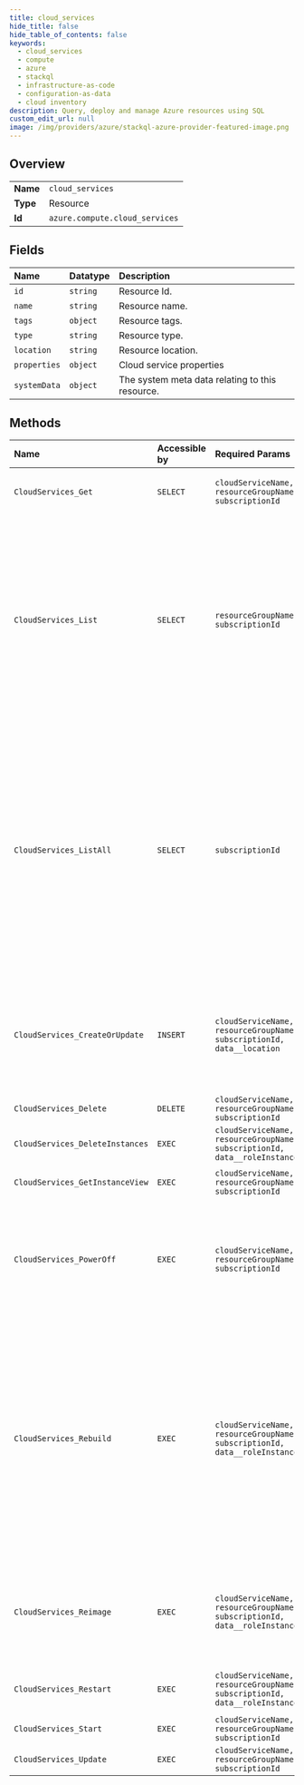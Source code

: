 ```yaml
---
title: cloud_services
hide_title: false
hide_table_of_contents: false
keywords:
  - cloud_services
  - compute
  - azure    
  - stackql
  - infrastructure-as-code
  - configuration-as-data
  - cloud inventory
description: Query, deploy and manage Azure resources using SQL
custom_edit_url: null
image: /img/providers/azure/stackql-azure-provider-featured-image.png
---
```

  
    

## Overview
<table><tbody>
<tr><td><b>Name</b></td><td><code>cloud_services</code></td></tr>
<tr><td><b>Type</b></td><td>Resource</td></tr>
<tr><td><b>Id</b></td><td><code>azure.compute.cloud_services</code></td></tr>
</tbody></table>

## Fields
| Name | Datatype | Description |
|:-----|:---------|:------------|
| `id` | `string` | Resource Id. |
| `name` | `string` | Resource name. |
| `tags` | `object` | Resource tags. |
| `type` | `string` | Resource type. |
| `location` | `string` | Resource location. |
| `properties` | `object` | Cloud service properties |
| `systemData` | `object` | The system meta data relating to this resource. |
## Methods
| Name | Accessible by | Required Params | Description |
|:-----|:--------------|:----------------|:------------|
| `CloudServices_Get` | `SELECT` | `cloudServiceName, resourceGroupName, subscriptionId` | Display information about a cloud service. |
| `CloudServices_List` | `SELECT` | `resourceGroupName, subscriptionId` | Gets a list of all cloud services under a resource group. Use nextLink property in the response to get the next page of Cloud Services. Do this till nextLink is null to fetch all the Cloud Services. |
| `CloudServices_ListAll` | `SELECT` | `subscriptionId` | Gets a list of all cloud services in the subscription, regardless of the associated resource group. Use nextLink property in the response to get the next page of Cloud Services. Do this till nextLink is null to fetch all the Cloud Services. |
| `CloudServices_CreateOrUpdate` | `INSERT` | `cloudServiceName, resourceGroupName, subscriptionId, data__location` | Create or update a cloud service. Please note some properties can be set only during cloud service creation. |
| `CloudServices_Delete` | `DELETE` | `cloudServiceName, resourceGroupName, subscriptionId` | Deletes a cloud service. |
| `CloudServices_DeleteInstances` | `EXEC` | `cloudServiceName, resourceGroupName, subscriptionId, data__roleInstances` | Deletes role instances in a cloud service. |
| `CloudServices_GetInstanceView` | `EXEC` | `cloudServiceName, resourceGroupName, subscriptionId` | Gets the status of a cloud service. |
| `CloudServices_PowerOff` | `EXEC` | `cloudServiceName, resourceGroupName, subscriptionId` | Power off the cloud service. Note that resources are still attached and you are getting charged for the resources. |
| `CloudServices_Rebuild` | `EXEC` | `cloudServiceName, resourceGroupName, subscriptionId, data__roleInstances` | Rebuild Role Instances reinstalls the operating system on instances of web roles or worker roles and initializes the storage resources that are used by them. If you do not want to initialize storage resources, you can use Reimage Role Instances. |
| `CloudServices_Reimage` | `EXEC` | `cloudServiceName, resourceGroupName, subscriptionId, data__roleInstances` | Reimage asynchronous operation reinstalls the operating system on instances of web roles or worker roles. |
| `CloudServices_Restart` | `EXEC` | `cloudServiceName, resourceGroupName, subscriptionId, data__roleInstances` | Restarts one or more role instances in a cloud service. |
| `CloudServices_Start` | `EXEC` | `cloudServiceName, resourceGroupName, subscriptionId` | Starts the cloud service. |
| `CloudServices_Update` | `EXEC` | `cloudServiceName, resourceGroupName, subscriptionId` | Update a cloud service. |
